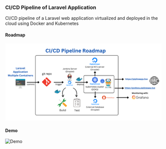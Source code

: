 ### CI/CD Pipeline of Laravel Application

CI/CD pipeline of a Laravel web application virtualized and deployed in the cloud using Docker and Kubernetes

#### Roadmap
![roadmap](roadmap.png)

#### Demo
![Demo](https://youtu.be/b6K_UXG8Obg)